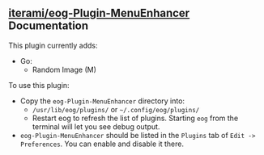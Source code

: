 [iterami/eog-Plugin-MenuEnhancer](eog-Plugin-MenuEnhancer) Documentation
------------------------------------------------------------------------

This plugin currently adds:

* Go:
  * Random Image (M)

To use this plugin:

* Copy the `eog-Plugin-MenuEnhancer` directory into:
  * `/usr/lib/eog/plugins/` or `~/.config/eog/plugins/`
  * Restart eog to refresh the list of plugins. Starting `eog` from the terminal will let you see debug output.
* `eog-Plugin-MenuEnhancer` should be listed in the `Plugins` tab of `Edit -> Preferences`. You can enable and disable it there.
